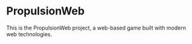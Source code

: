 
# PropulsionWeb

This is the PropulsionWeb project, a web-based game built with modern web technologies.